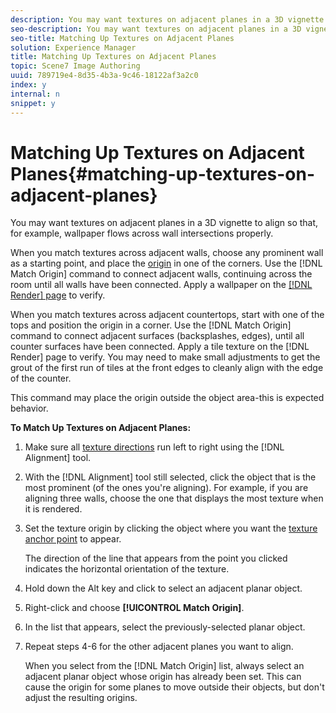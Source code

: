 ```yaml
---
description: You may want textures on adjacent planes in a 3D vignette to align so that, for example, wallpaper flows across wall intersections properly.
seo-description: You may want textures on adjacent planes in a 3D vignette to align so that, for example, wallpaper flows across wall intersections properly.
seo-title: Matching Up Textures on Adjacent Planes
solution: Experience Manager
title: Matching Up Textures on Adjacent Planes
topic: Scene7 Image Authoring
uuid: 789719e4-8d35-4b3a-9c46-18122af3a2c0
index: y
internal: n
snippet: y
---
```


# Matching Up Textures on Adjacent Planes{#matching-up-textures-on-adjacent-planes}

You may want textures on adjacent planes in a 3D vignette to align so that, for example, wallpaper flows across wall intersections properly.

When you match textures across adjacent walls, choose any prominent wall as a starting point, and place the [origin](../../c-vat-rend-pg/c-vat-work-text/c-vat-abt-origin.md#concept-643d030b62fd42a5bf3ce4e4ab9a3a47) in one of the corners. Use the [!DNL Match Origin] command to connect adjacent walls, continuing across the room until all walls have been connected. Apply a wallpaper on the [ [!DNL Render] page](../../c-vat-rend-pg/c-vat-abt-rend-pg/c-vat-abt-rend-pg.md#concept-0a56eec3cafe45658d25c0988d818fc0) to verify.

When you match textures across adjacent countertops, start with one of the tops and position the origin in a corner. Use the [!DNL Match Origin] command to connect adjacent surfaces (backsplashes, edges), until all counter surfaces have been connected. Apply a tile texture on the [!DNL Render] page to verify. You may need to make small adjustments to get the grout of the first run of tiles at the front edges to cleanly align with the edge of the counter.

This command may place the origin outside the object area-this is expected behavior.

**To Match Up Textures on Adjacent Planes:** 

1. Make sure all [texture directions](../../c-vat-obj-pg/c-vat-obj-pg-tools/c-vat-align-tool.md#concept-2ba104eab0df4b00a52c70bbcd8177a8) run left to right using the [!DNL Alignment] tool.
1. With the [!DNL Alignment] tool still selected, click the object that is the most prominent (of the ones you're aligning). For example, if you are aligning three walls, choose the one that displays the most texture when it is rendered.
1. Set the texture origin by clicking the object where you want the [texture anchor point](../../c-vat-obj-pg/c-vat-obj-pg-tools/c-vat-layout-tool/t-vat-chg-anchor-pt.md#task-cb8a0e9f062f4bfbb4fb730d08f86ddb) to appear.

   The direction of the line that appears from the point you clicked indicates the horizontal orientation of the texture. 

1. Hold down the Alt key and click to select an adjacent planar object.
1. Right-click and choose **[!UICONTROL Match Origin]**.
1. In the list that appears, select the previously-selected planar object.
1. Repeat steps 4-6 for the other adjacent planes you want to align.

   When you select from the [!DNL Match Origin] list, always select an adjacent planar object whose origin has already been set. This can cause the origin for some planes to move outside their objects, but don't adjust the resulting origins. 

